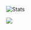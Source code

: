 <!--### Hi there 👋-->
<!--
**dishap22/dishap22** is a ✨ _special_ ✨ repository because its `README.md` (this file) appears on your GitHub profile.

Here are some ideas to get you started:

- 🔭 I’m currently working on ...
- 🌱 I’m currently learning ...
- 👯 I’m looking to collaborate on ...
- 🤔 I’m looking for help with ...
- 💬 Ask me about ...
- 📫 How to reach me: ...
- 😄 Pronouns: ...
- ⚡ Fun fact: ...
-->


 ![Stats]( https://github-readme-stats.vercel.app/api/top-langs?username=dishap22&show_icons=true&locale=en&layout=compact
) 

![](https://komarev.com/ghpvc/?username=dishap22)
